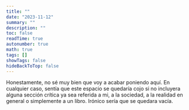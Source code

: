 ```yaml
---
title: ""
date: "2023-11-12"
summary: ""
description: ""
toc: false
readTime: true
autonumber: true
math: true
tags: []
showTags: false
hideBackToTop: false
---
```



Honestamente, no sé muy bien que voy a acabar poniendo aquí. En cualquier caso, sentía que este espacio se quedaría cojo si no incluyera alguna sección crítica ya sea referida a mi, a la sociedad, a la realidad en general o simplemente a un libro. Irónico sería que se quedara vacía.